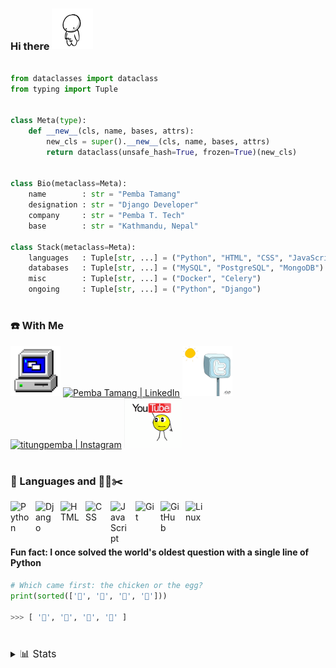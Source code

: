 ### Hi there <a href="https://www.pembatamang.com.np"><img src="gifs/nothing.gif" width="13%"></a>

```python

from dataclasses import dataclass
from typing import Tuple


class Meta(type):
    def __new__(cls, name, bases, attrs):
        new_cls = super().__new__(cls, name, bases, attrs)
        return dataclass(unsafe_hash=True, frozen=True)(new_cls)


class Bio(metaclass=Meta):
    name        : str = "Pemba Tamang"
    designation : str = "Django Developer"
    company     : str = "Pemba T. Tech"
    base        : str = "Kathmandu, Nepal"

class Stack(metaclass=Meta):
    languages   : Tuple[str, ...] = ("Python", "HTML", "CSS", "JavaScript")
    databases   : Tuple[str, ...] = ("MySQL", "PostgreSQL", "MongoDB")
    misc        : Tuple[str, ...] = ("Docker", "Celery")
    ongoing     : Tuple[str, ...] = ("Python", "Django")

```

#

### ☎️ With Me

[<img alt="pemba.portfolio" width="80px" src="gifs/internet.gif" />](https://www.pembatamang.com.np)
[<img alt="Pemba Tamang | LinkedIn" width="107px" src="https://i.pinimg.com/originals/de/b4/6f/deb46f02a59e3b3a2aa58fac16290d63.gif" />](https://www.linkedin.com/in/pemba-tamang)
[<img alt="Pemba T. Tech | Twitter" width="80px" src="gifs/twitter1.gif" />](https://www.twitter.com/pembattech)
[<img alt="titungpemba | Instagram" width="107px" src="https://thumbs.gfycat.com/OrnateOrneryFoal-max-1mb.gif" />](https://www.instagram.com/titungpemba)
[<img alt="Pemba T. Tech | YouTube" width="92px" src="gifs/youtube.gif" />](https://www.youtube.com/c/pembattech)

#

### 🧰 Languages and 🔧🔨✂️

<img align="left" alt="Python" width="30px" style="padding-right:10px;" src="https://cdn.jsdelivr.net/gh/devicons/devicon/icons/python/python-plain.svg" />
<img align="left" alt="Django" width="30px" style="padding-right:10px;" src="https://cdn.jsdelivr.net/npm/simple-icons@3.13.0/icons/django.svg" />
<img align="left" alt="HTML" width="30px" style="padding-right:10px;" src="https://cdn.jsdelivr.net/gh/devicons/devicon/icons/html5/html5-plain.svg" />
<img align="left" alt="CSS" width="30px" style="padding-right:10px;" src="https://cdn.jsdelivr.net/gh/devicons/devicon/icons/css3/css3-plain.svg" />
<img align="left" alt="JavaScript" width="30px" style="padding-right:10px;" src="https://cdn.jsdelivr.net/gh/devicons/devicon/icons/javascript/javascript-plain.svg" />
<img align="left" alt="Git" width="30px" style="padding-right:10px;" src="https://cdn.jsdelivr.net/gh/devicons/devicon/icons/git/git-original.svg" />
<img align="left" alt="GitHub" width="30px" style="padding-right:10px;" src="https://cdn.jsdelivr.net/gh/devicons/devicon/icons/github/github-original.svg" />
<img align="left" alt="Linux" width="30px" style="padding-right:10px;" src="https://cdn.jsdelivr.net/gh/devicons/devicon/icons/linux/linux-original.svg" />

<br />
<br />

#

#### Fun fact: I once solved the world's oldest question with a single line of Python

```python
# Which came first: the chicken or the egg?
print(sorted(['🥚', '🐣', '🐥', '🐔']))

>>> [ '🐔', '🐣', '🐥', '🥚' ]
```
#
<details>
<summary>
<font size= "3">📊 Stats </font>
</summary>

![Pemba's GitHub stats](https://github-readme-stats.vercel.app/api?username=pembattech&show_icons=true&theme=slateorange)

![GitHub Streak](https://streak-stats.demolab.com?user=pembattech&theme=slateorange&border_radius=4.5)

</details>


#